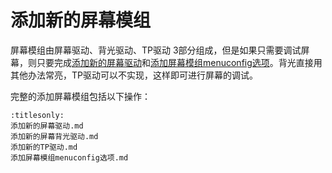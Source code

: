 # 添加新的屏幕模组

屏幕模组由屏幕驱动、背光驱动、TP驱动 3部分组成，但是如果只需要调试屏幕，则只要完成[添加新的屏幕驱动](添加新的屏幕驱动.md)和[添加屏幕模组menuconfig选项](添加屏幕模组menuconfig选项.md)。背光直接用其他办法常亮，TP驱动可以不实现，这样即可进行屏幕的调试。



完整的添加屏幕模组包括以下操作：
```{toctree}
:titlesonly:
添加新的屏幕驱动.md
添加新的屏幕背光驱动.md
添加新的TP驱动.md
添加屏幕模组menuconfig选项.md
```
<!---
1. [添加新的屏幕驱动](添加新的屏幕驱动.md)
1. [添加新的屏幕背光驱动](添加新的屏幕背光驱动.md)
1. [添加新的TP驱动](添加新的TP驱动.md)
1. [添加屏幕模组menuconfig选项](添加屏幕模组menuconfig选项.md)
-->

